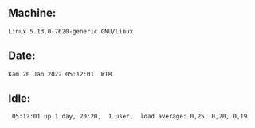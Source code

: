 ## Machine:
```
Linux 5.13.0-7620-generic GNU/Linux
```
## Date:
```
Kam 20 Jan 2022 05:12:01  WIB
```
## Idle:
```
 05:12:01 up 1 day, 20:20,  1 user,  load average: 0,25, 0,20, 0,19
```
